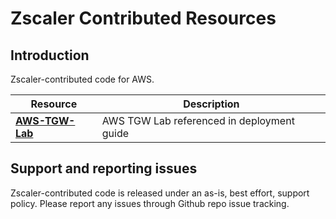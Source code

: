 # Zscaler Contributed Resources

## Introduction

Zscaler-contributed code for AWS.

Resource | Description
------------ | -------------
[**AWS-TGW-Lab**](https://github.com/zscaler-bd-sa/AWS/tree/main/Zscaler/AWS-TGW-Lab) | AWS TGW Lab referenced in deployment guide

## Support and reporting issues

Zscaler-contributed code is released under an as-is, best effort, support policy. Please report any issues through Github repo issue tracking.
